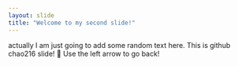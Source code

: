 ```yaml
---
layout: slide
title: "Welcome to my second slide!"
---
```

actually I am just going to add some random text here.
This is github chao216 slide! :tada:
Use the left arrow to go back!
